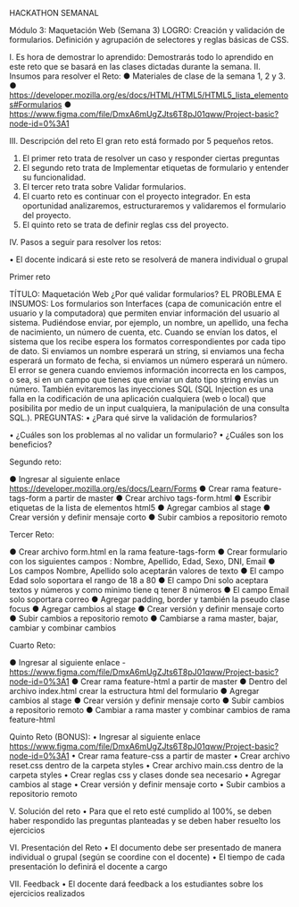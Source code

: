 HACKATHON SEMANAL

Módulo 3: Maquetación Web (Semana 3)
LOGRO: Creación y validación de formularios. Definición y agrupación de selectores y reglas básicas de CSS.

I.	Es hora de demostrar lo aprendido:
Demostrarás todo lo aprendido en este reto que se basará en las clases dictadas durante la semana.
II.	Insumos para resolver el Reto:
●	Materiales de clase de la semana 1, 2 y 3.
●	https://developer.mozilla.org/es/docs/HTML/HTML5/HTML5_lista_elementos#Formularios
●	https://www.figma.com/file/DmxA6mUgZJts6T8pJ01qww/Project-basic?node-id=0%3A1

III.	Descripción del reto
El gran reto está formado por 5 pequeños retos. 
1.	El primer reto trata de resolver un caso y responder ciertas preguntas
2.	El segundo reto trata de Implementar etiquetas de formulario y entender su funcionalidad.
3.	El tercer reto trata sobre Validar formularios.
4.	El cuarto reto es continuar con el proyecto integrador. En esta oportunidad analizaremos, estructuraremos y validaremos el formulario del proyecto.
5.	El quinto reto se trata de definir reglas css del proyecto.

IV.	Pasos a seguir para resolver los retos: 

•	El docente indicará si este reto se resolverá de manera individual o grupal



Primer reto 

TÍTULO: Maquetación Web
¿Por qué validar formularios? 
EL PROBLEMA E INSUMOS: 
Los formularios son Interfaces (capa de comunicación entre el usuario y la computadora) que permiten enviar información del usuario al sistema. Pudiéndose enviar, por ejemplo, un nombre, un apellido, una fecha de nacimiento, un número de cuenta, etc.
Cuando se envían los datos, el sistema que los recibe espera los formatos correspondientes por cada tipo de dato. Si enviamos un nombre esperará un string, si enviamos una fecha esperará un formato de fecha, si enviamos un número esperará un número. El error se genera cuando enviemos información incorrecta en los campos, o sea, si en un campo que tienes que enviar un dato tipo string envías un número. También evitaremos las inyecciones SQL (SQL Injection es una falla en la codificación de una aplicación cualquiera (web o local) que posibilita por medio de un input cualquiera, la manipulación de una consulta SQL.).
PREGUNTAS:
•	¿Para qué sirve la validación de formularios?



•	¿Cuáles son los problemas al no validar un formulario?
•	¿Cuáles son los beneficios?


Segundo reto: 

●	Ingresar al siguiente enlace https://developer.mozilla.org/es/docs/Learn/Forms
●	Crear rama feature-tags-form a partir de master
●	Crear archivo tags-form.html
●	Escribir etiquetas de la lista de elementos html5 
●	Agregar cambios al stage
●	Crear versión y definir mensaje corto
●	Subir cambios a repositorio remoto

Tercer Reto:

●	Crear archivo form.html en la rama feature-tags-form
●	Crear formulario con los siguientes campos : Nombre, Apellido, Edad, Sexo, DNI, Email
●	Los campos Nombre, Apellido solo aceptarán valores de texto
●	El campo Edad solo soportara el rango de 18 a 80
●	El campo Dni solo aceptara textos y números y como minimo tiene q tener 8 números
●	El campo Email solo soportara correo
●	Agregar padding, border y también la pseudo clase focus
●	Agregar cambios al stage
●	Crear versión y definir mensaje corto
●	Subir cambios a repositorio remoto
●	Cambiarse a rama master, bajar, cambiar y combinar cambios


Cuarto Reto:

●	Ingresar al siguiente enlace - https://www.figma.com/file/DmxA6mUgZJts6T8pJ01qww/Project-basic?node-id=0%3A1
●	Crear rama feature-html a partir de master
●	Dentro del archivo index.html crear la estructura html del formulario
●	Agregar cambios al stage
●	Crear versión y definir mensaje corto
●	Subir cambios a repositorio remoto
●	Cambiar a rama master y combinar cambios de rama feature-html

Quinto Reto (BONUS):
•	Ingresar al siguiente enlace 
https://www.figma.com/file/DmxA6mUgZJts6T8pJ01qww/Project-basic?node-id=0%3A1
•	Crear rama feature-css a partir de master
•	Crear archivo reset.css dentro de la carpeta styles
•	Crear archivo main.css dentro de la carpeta styles
•	Crear reglas css y clases donde sea necesario
•	Agregar cambios al stage
•	Crear versión y definir mensaje corto
•	Subir cambios a repositorio remoto

V.	Solución del reto
•	Para que el reto esté cumplido al 100%, se deben haber respondido las preguntas planteadas y se deben haber resuelto los ejercicios

VI.	Presentación del Reto
•	El documento debe ser presentado de manera individual o grupal (según se coordine con el docente)
•	El tiempo de cada presentación lo definirá el docente a cargo

VII.	Feedback
•	El docente dará feedback a los estudiantes sobre los ejercicios realizados
